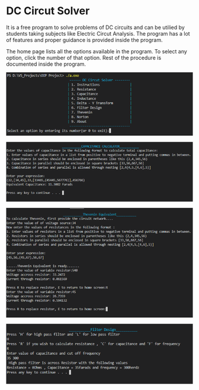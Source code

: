 # DC Circut Solver

It is a free program to solve problems of DC circuits and can be utilied by students taking subjects
like Electric Circut Analysis. The program has a lot of features and proper guidance is provided inside
the program. 

The home page lists all the options available in the program. To select any option, click the number
of that option. Rest of the procedure is documented inside the program. 
<p align="center">
  <img src="https://github.com/M-Rashid-Ali-Khan/DC_Circuit_Solver/blob/main/Interface.png" />
</p>
<p align="center">
  <img src="https://github.com/M-Rashid-Ali-Khan/DC_Circuit_Solver/blob/main/capacitance.png" />
</p>
<p align="center">
  <img src="https://github.com/M-Rashid-Ali-Khan/DC_Circuit_Solver/blob/main/Thevenein.png" />
</p>
<p align="center">
  <img src="https://github.com/M-Rashid-Ali-Khan/DC_Circuit_Solver/blob/main/Filter.png" />
</p>
